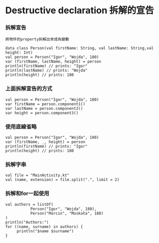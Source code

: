 # Destructive declaration 拆解的宣告

### 拆解宣告
~~~
將物件的property拆解出來成為變數
~~~
	data class Person(val firstName: String, val lastName: String,val height: Int)
	val person = Person("Igor", "Wojda", 180)
	var (firstName, lastName, height) = person
	println(firstName) // prints: "Igor"
	println(lastName) // prints: "Wojda"
	println(height) // prints: 180
	        
### 上面拆解宣告的方式
	val person = Person("Igor", "Wojda", 180)
	var firstName = person.component1()
	var lastName = person.component2()
	var height = person.component3()
	

### 使用底線省略
	val person = Person("Igor", "Wojda", 180)
	var (firstName, _, height) = person
	println(firstName) // prints: "Igor"
	println(height) // prints: 180
	
### 拆解字串
	val file = "MainActivity.kt"
	val (name, extension) = file.split(".", limit = 2)
	
### 拆解和for一起使用
	val authors = listOf(
	           Person("Igor", "Wojda", 180),
	           Person("Marcin", "Moskała", 180)
	)
	println("Authors:")
	for ((name, surname) in authors) {
	     println("$name $surname")
	}
  